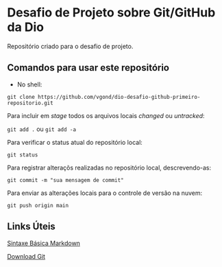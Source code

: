 # Desafio de Projeto sobre Git/GitHub da Dio
Repositório criado para o desafio de projeto.

## Comandos para usar este repositório

- No shell:

`git clone https://github.com/vgond/dio-desafio-github-primeiro-repositorio.git`

Para incluir em _stage_ todos os arquivos locais _changed_ ou _untracked_:

`git add .` ou `git add -a`

Para verificar o status atual do repositório local:

`git status`

Para registrar alteraçõs realizadas no repositório local, descrevendo-as:

`git commit -m "sua mensagem de commit"`

Para enviar as alterações locais para o controle de versão na nuvem:

`git push origin main`

## Links Úteis
[Sintaxe Básica Markdown](https://www.markdownguide.org/basic-syntax/)

[Download Git](https://git-scm.com/downloads)


